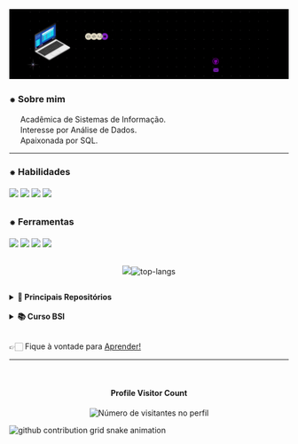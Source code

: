 <img src="https://github.com/GiovanaMerces/GiovanaMerces/blob/af84c6e36f857bfa2b734d5f0fe8edc35790a9e1/_banner%20github.gif">

 <h3>⁕ Sobre mim</h3>

<img src="https://media.tenor.com/FbTWLMuy8dgAAAAi/lcv-80s-computer.gif" width="16" height="16"> Acadêmica de Sistemas de Informação.</br>
<img src="https://media.tenor.com/sUiwSBs8S6QAAAAi/dice-game.gif" width="16" height="16"> Interesse por Análise de Dados.</br>
<img src="https://media.tenor.com/2dN-bcf5bQIAAAAi/purple-heart-pixel-heart.gif" width="16" height="16"> Apaixonada por SQL.</br>

---
  
 <h3>⁕ Habilidades</br>
<br>

<div> 
  <img src="https://img.shields.io/badge/Python-1b004b?style=for-the-badge&logo=python&logoColor=white"/>
  <img src="https://img.shields.io/badge/CSS-4d0491?&style=for-the-badge&logo=css3&logoColor=white"/>
  <img src="https://img.shields.io/badge/HTML-461e6b?style=for-the-badge&logo=html5&logoColor=white" />
  <img src="https://img.shields.io/badge/JavaScript-530088?style=for-the-badge&logo=javascript&logoColor=white"/>

</div>
</h3>

##
 <h3>⁕ Ferramentas</br>
<br>
  
  <div> 
  <img src="https://img.shields.io/badge/MySQL-530088?style=for-the-badge&logo=mysql&logoColor=white"/>
  <img src="https://img.shields.io/badge/Colab-7f00b2?style=for-the-badge&logo=googlecolab&color=7f00b2"/>
  <img src="https://img.shields.io/badge/replit-3a33ae?style=for-the-badge&logo=replit&logoColor=white"/>
  <img src="https://img.shields.io/badge/Figma-4d0491?style=for-the-badge&logo=figma&logoColor=white"/>
</div>
</h3>

##

<p align="center">
  <img src="https://github-readme-stats.vercel.app/api?username=GiovanaMerces&show_icons=true&theme=midnight-purple&include_all_commits=false&count_private=true&hide_border=true&bg_color=00000000"/><img src="https://github-readme-stats.vercel.app/api/top-langs/?username=GiovanaMerces&show_icons=true&layout=compact&theme=midnight-purple&hide_border=true&bg_color=00000000&include_all_commits=true" alt="top-langs">
</p>

##

<details>
    <summary><strong>📌 Principais Repositórios</strong></summary>
    <br>
  
[![Readme Card](https://github-readme-stats.vercel.app/api/pin/?username=GiovanaMerces&repo=AnaliseRotatividade&show_icons=true&layout=compact&theme=midnight-purple&hide_border=false&bg_color=00000000)](https://github.com/GiovanaMerces/AnaliseRotatividade)
</details>

<br>

<details>
    <summary><strong>📚 Curso BSI</strong></summary>
    <br>
 
[📗TEC1-ESCAPE-THE-MAZE](https://github.com/GiovanaMerces/ESCAPE-THE-MAZE)<br>
<br>
[📗ES1-HospedagemHotel](https://github.com/GiovanaMerces/ES1-HospedagemHotel)<br>
<br>
[📗LeituraArtigo2023](https://github.com/GiovanaMerces/LeituraArtigo2023)<br>
<br>
[📗IHM-RelatorioShopp2](https://github.com/GiovanaMerces/RelatorioShopp2)<br>
<br>
</details>

<br>

👉🏻 Fique à vontade para [Aprender!](https://github.com/GiovanaMerces/Aprendizagem)

---

<br>


<div align="center">
  <h4><b>Profile Visitor Count</b></h4>
</div>

<p align="center">
  <img
    src="https://profile-counter.glitch.me/GiovanaMerces/count.svg"
    alt="Número de visitantes no perfil"
  />
</p>

<picture>
  <source media="(prefers-color-scheme: dark)" srcset="https://raw.githubusercontent.com/GiovanaMerces/GiovanaMerces/output/github-contribution-grid-snake-dark.svg">
  <source media="(prefers-color-scheme: light)" srcset="https://raw.githubusercontent.com/GiovanaMerces/GiovanaMerces/output/github-contribution-grid-snake.svg">
  <img alt="github contribution grid snake animation" src="https://raw.githubusercontent.com/GiovanaMerces/GiovanaMerces/output/github-contribution-grid-snake-dark.svg">
<picture>
<br><br>
